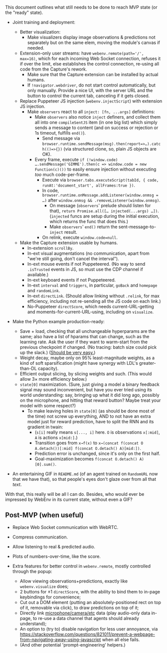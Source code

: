 This document outlines what still needs to be done to reach MVP state (or the "ready" state).

- Joint training and deployment:
    - Better visualization:
        - Make visualizers display image observations & predictions not separately but on the same elem, moving the module's canvas if needed.
	- Extension-only user streams: have `webenv.remote(path='/', max=16)`, which for each incoming Web Socket connection, refuses it if over the limit, else establishes the control connection, re-using all code from the Capture's rework.
        - Make sure that the Capture extension can be installed by actual humans.
        - If `!navigator.webdriver`, do not start control automatically, but only manually. Provide a nice UI, with the server URL and the button to control the current tab, canceling if it gets closed.
    - Replace Puppeteer JS injection (`webenv.injectScript`) with extension JS injection.
        - Make `observers` react to all `inject: [fn, ...args]` definitions:
            - Make `observers` also notice `inject` definers, and collect them all into one `compileSentJS` item (in one big list) which simply sends a message to content (and on success or rejection or 1s timeout, fulfills `end()`).
                - Send message via `browser.runtime.sendMessage(msg).then(report=>…).catch(()=>{})` (via structured clone, so, plain JS objects are OK).
            - Every frame, execute `if (!window.code) ….sendMessage('GIMME').then(c => window.code = new Function(c)())` to easily ensure injection without executing *too* much code-per-frame.
                - Execute via `browser.tabs.executeScript(tabId, { code, runAt:'document_start', allFrames:true })`.
                - In code, `browser.runtime.onMessage.addListener(window.onmsg = …)` after `window.onmsg && .removeListener(window.onmsg)`.
                    - On message (`observers`' prelude should listen for that), `return Promise.all([… injected(...args) …])`. (`injected` funcs are setup during the initial execution, which returns the func that does this.)
                    - Make `observers`' `end()` return the sent-message-to-`inject` result.
                - On relink, execute `window.code=null`.
    - Make the Capture extension usable by humans.
        - In-extension `scrollBy`.
        - In-ext visual augmentations (no communication, apart from "we're still going, don't cancel the interval").
        - In-ext mouse events if not Puppeteered. (No way to send `.isTrusted` events in JS, so must use the CDP channel if available.)
        - In-ext keyboard events if not Puppeteered.
        - In-ext `interval` and `triggers`, in particular, `goBack` and `homepage` and `randomLink`.
        - In-ext `directLink`. (Should allow linking without `.relink`, for max efficiency, including not re-sending all the JS code on each link.)
        - No-Puppeteer `directScore`, which needs current-URL-getting and moments-for-current-URL-using, including on `visualize`.

- Make the Python example production-ready:
    - Save + load, checking that all unchangeable hyperparams are the same; also have a list of hparams that can change, such as the learning rate. Ask the user if they want to warm-start from the previous checkpoint if changed. (No tracing: batch size could pick up the slack.) ([Should be very easy.](https://pytorch.org/tutorials/beginner/saving_loading_models.html))
    - Weight decay, maybe only on 95% least-magnitude weights, as a kind of soft sparsification (might have synergy with LDL's greater-than-DL capacity).
    - Efficient output slicing, by slicing weights and such. (This would allow 3× more efficiency below.)
    - `state[0]` maximization. (Sure, just giving a model a binary feedback signal may sound inconvenient, but have you ever tried using its world understanding: say, bringing up what it did long ago, possibly on the microphone, and hitting that reward button? Maybe treat your model with some respect?)
        - To make leaving holes in `state[0]` (as should be done most of the time) not screw up everything, AND to not have an extra model just for reward prediction, have to split the RNN and its gradient in twain:
            - (`s[i]` really means `s[..., i]` here. `O` is observations `x[:mid]`, `A` is actions `x[mid:]`.)
            - Transition goes from `x→f(x)` to `x→(concat f(concat O A.detach())[:mid] f(concat O.detach() A)[mid:])`.
            - Prediction error is unchanged, since it's only on the first half.
            - Goal-maximization becomes `f(concat O.detach() A)[0].sum()`.

- An entertaining GIF in `README.md` (of an agent trained on `RandomURL` now that we have that), so that people's eyes don't glaze over from all that *text*.

With that, this really will be all I can do. Besides, who would ever be impressed by WebEnv in its current state, without even a GIF?

## Post-MVP (when useful)

- Replace Web Socket communication with WebRTC.

- Compress communication.

- Allow listening to real & predicted audio.

- Plots of numbers-over-time, like the score.

- Extra features for better control in `webenv.remote`, mostly controlled through the popup:
    - Allow viewing observations+predictions, exactly like `webenv.visualize` does;
    - 2 buttons for ±1 `directScore`, with the ability to bind them to in-page keybindings for convenience;
    - Cut out a DOM element (putting an absolutely-positioned rect on top of it, removable via click), to draw predictions on top of it;
    - Directly link [microphone/camera/etc](https://developer.mozilla.org/en-US/docs/Web/API/Media_Streams_API) data (play audio-only data in-page, to re-use a data channel that agents should already understand);
    - An option to (try to) disable navigation for less user annoyance, via https://stackoverflow.com/questions/821011/prevent-a-webpage-from-navigating-away-using-javascript when all else fails.
    - (And other potential 'prompt-engineering' helpers.)